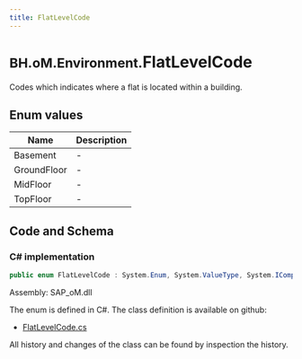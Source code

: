 ```yaml
---
title: FlatLevelCode
---
```


# <small>BH.oM.Environment.</small>**FlatLevelCode**

Codes which indicates where a flat is located within a building.

## Enum values

| Name            | Description                                                    |
|-----------------|----------------------------------------------------------------|
| Basement |  -  |
| GroundFloor |  -  |
| MidFloor |  -  |
| TopFloor |  -  |


## Code and Schema

### C# implementation

``` C# title="C#"
public enum FlatLevelCode : System.Enum, System.ValueType, System.IComparable, System.ISpanFormattable, System.IFormattable, System.IConvertible
```

Assembly: SAP_oM.dll

The enum is defined in C#. The class definition is available on github:

- [FlatLevelCode.cs](https://github.com/BHoM/SAP_Toolkit/blob/develop/SAP_oM/Enums\FlatLevelCode.cs)

All history and changes of the class can be found by inspection the history.

